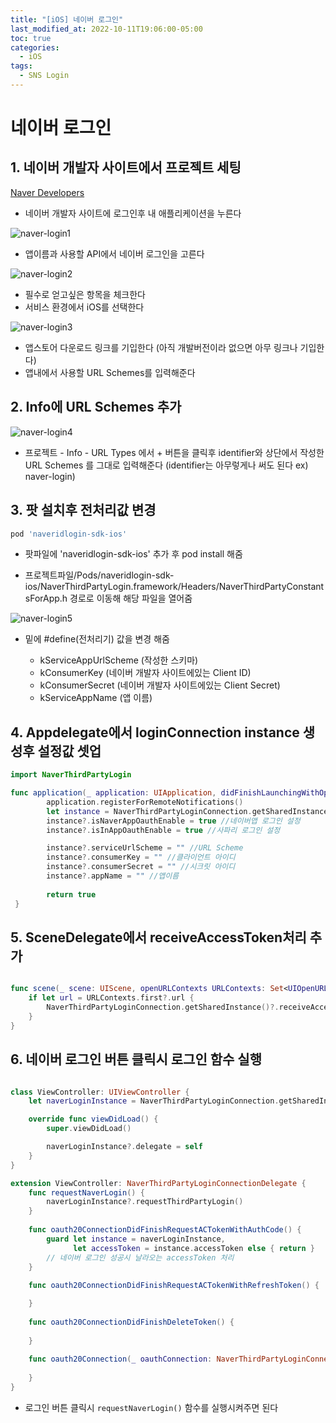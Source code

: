 ```yaml
---
title: "[iOS] 네이버 로그인"
last_modified_at: 2022-10-11T19:06:00-05:00
toc: true
categories:
  - iOS
tags:
  - SNS Login
---
```


# 네이버 로그인  

## 1. 네이버 개발자 사이트에서 프로젝트 세팅
[Naver Developers](https://developers.naver.com/main)   
- 네이버 개발자 사이트에 로그인후 내 애플리케이션을 누른다  
  
![naver-login1](images/../../../images/iOS/naver-login1.png)   
- 앱이름과 사용할 API에서 네이버 로그인을 고른다
  
![naver-login2](images/../../../images/iOS/naver-login2.png)   
- 필수로 얻고싶은 항목을 체크한다
- 서비스 환경에서 iOS를 선택한다


![naver-login3](images/../../../images/iOS/naver-login3.png) 

- 앱스토어 다운로드 링크를 기입한다 (아직 개발버전이라 없으면 아무 링크나 기입한다)
- 앱내에서 사용할 URL Schemes를 입력해준다
  
## 2. Info에 URL Schemes 추가

![naver-login4](images/../../../images/iOS/naver-login4.png)
- 프로젝트 - Info - URL Types 에서 + 버튼을 클릭후 identifier와 상단에서 작성한 URL Schemes 를 그대로 입력해준다 (identifier는 아무렇게나 써도 된다 ex) naver-login)

## 3. 팟 설치후 전처리값 변경

```ruby
pod 'naveridlogin-sdk-ios'
```
- 팟파일에 'naveridlogin-sdk-ios' 추가 후 pod install 해줌
  
- 프로젝트파일/Pods/naveridlogin-sdk-ios/NaverThirdPartyLogin.framework/Headers/NaverThirdPartyConstantsForApp.h 경로로 이동해 해당 파일을 열어줌

![naver-login5](images/../../../images/iOS/naver-login5.png)
- 밑에 #define(전처리기) 값을 변경 해줌
 
  - kServiceAppUrlScheme (작성한 스키마)
  - kConsumerKey (네이버 개발자 사이트에있는 Client ID)
  - kConsumerSecret (네이버 개발자 사이트에있는 Client Secret) 
  - kServiceAppName (앱 이름)


## 4. Appdelegate에서 loginConnection instance 생성후 설정값 셋업
```swift
import NaverThirdPartyLogin

func application(_ application: UIApplication, didFinishLaunchingWithOptions launchOptions: [UIApplication.LaunchOptionsKey: Any]?) -> Bool {
        application.registerForRemoteNotifications()
        let instance = NaverThirdPartyLoginConnection.getSharedInstance()
        instance?.isNaverAppOauthEnable = true //네이버앱 로그인 설정
        instance?.isInAppOauthEnable = true //사파리 로그인 설정

        instance?.serviceUrlScheme = "" //URL Scheme
        instance?.consumerKey = "" //클라이언트 아이디
        instance?.consumerSecret = "" //시크릿 아이디
        instance?.appName = "" //앱이름
        
        return true
 }
```
## 5. SceneDelegate에서 receiveAccessToken처리 추가

```swift

func scene(_ scene: UIScene, openURLContexts URLContexts: Set<UIOpenURLContext>) {
    if let url = URLContexts.first?.url {
        NaverThirdPartyLoginConnection.getSharedInstance()?.receiveAccessToken(url)
    }
}
```

## 6. 네이버 로그인 버튼 클릭시 로그인 함수 실행

```swift 

class ViewController: UIViewController {
    let naverLoginInstance = NaverThirdPartyLoginConnection.getSharedInstance()

    override func viewDidLoad() {
        super.viewDidLoad()

        naverLoginInstance?.delegate = self
    }
}

extension ViewController: NaverThirdPartyLoginConnectionDelegate {
    func requestNaverLogin() {
        naverLoginInstance?.requestThirdPartyLogin()
    }
    
    func oauth20ConnectionDidFinishRequestACTokenWithAuthCode() {
        guard let instance = naverLoginInstance,
              let accessToken = instance.accessToken else { return }
        // 네이버 로그인 성공시 날라오는 accessToken 처리
    }
    
    func oauth20ConnectionDidFinishRequestACTokenWithRefreshToken() {

    }
    
    func oauth20ConnectionDidFinishDeleteToken() {
        
    }
    
    func oauth20Connection(_ oauthConnection: NaverThirdPartyLoginConnection!, didFailWithError error: Error!) {
        
    }
}
```
- 로그인 버튼 클릭시 `requestNaverLogin()` 함수를 실행시켜주면 된다
